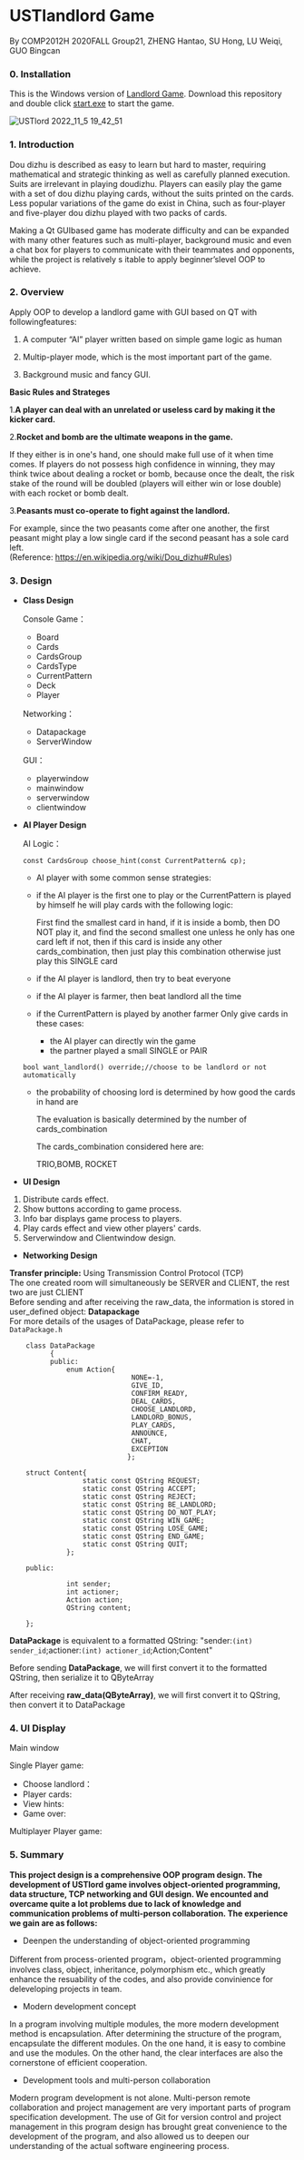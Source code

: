# USTlandlord Game

By COMP2012H 2020FALL Group21, ZHENG Hantao, SU Hong, LU Weiqi, GUO Bingcan

### 0. Installation
This is the Windows version of [Landlord Game](https://github.com/williamlus/COMP2012H_Project). Download this repository and double click [start.exe](start.exe) to start the game.

![USTlord 2022_11_5 19_42_51](https://user-images.githubusercontent.com/67042315/200118232-d7e20a93-01f5-4643-b3e9-708ccf1ea124.png)

### 1. Introduction

Dou dizhu is described as easy to learn but hard to master, requiring mathematical and strategic thinking as well as carefully planned execution. Suits are irrelevant in playing doudizhu. Players can easily play the game with a set of dou dizhu playing cards, without the suits printed on the cards. Less popular variations of the game do exist in China, such as four-player and five-player dou dizhu played with two packs of cards. 

Making a Qt GUIbased game has moderate difficulty and can be expanded with many other features such as multi-player, background music and even a chat box for players to communicate with their teammates and opponents, while the project is relatively s itable to apply beginner’slevel OOP to achieve.

### 2. Overview

Apply OOP to develop a landlord game with GUI based on QT with followingfeatures:

1. A computer “AI” player written based on simple game logic as human

2. Multip-player mode, which is the most important part of the game.

3. Background music and fancy GUI.

   

**Basic Rules and Strateges**

1.**A player can deal with an unrelated or useless card by making it the kicker card.**

2.**Rocket and bomb are the ultimate weapons in the game.** 

If they either is in one's hand, one should make full use of it when time comes. If players do not possess high confidence in winning, they may think twice about dealing a rocket or bomb, because once the dealt, the risk stake of the round will be doubled (players will either win or lose double) with each rocket or bomb dealt.

3.**Peasants must co-operate to fight against the landlord.**

For example, since the two peasants come after one another, the first peasant might play a low single card if the second peasant has a sole card left.    
(Reference: https://en.wikipedia.org/wiki/Dou_dizhu#Rules)




### 3. Design

* **Class Design**

  Console Game：

  * Board
  * Cards
  * CardsGroup
  * CardsType
  * CurrentPattern
  * Deck 
  * Player

  Networking：

  * Datapackage
  * ServerWindow

  GUI：

  * playerwindow
  * mainwindow
  * serverwindow
  * clientwindow

  

* **AI Player Design**

  AI Logic：  

  `const CardsGroup choose_hint(const CurrentPattern& cp);`

    * AI player with some common sense strategies:

    * if the AI player is the first one to play or the CurrentPattern is played by himself
      he will play cards with the following logic:

      First find the smallest card in hand,
      if it is inside a bomb, then DO NOT play it, and find the second smallest one unless he only has one card left
      if not, then if this card is inside any other cards_combination, then just play this combination
      otherwise just play this SINGLE card

    * if the AI player is landlord, then try to beat everyone

    * if the AI player is farmer, then beat landlord all the time

    * if the CurrentPattern is played by another farmer
      Only give cards in these cases:

      * the AI player can directly win the game
      * the partner played a small SINGLE or PAIR     



  `bool want_landlord() override;//choose to be landlord or not automatically`
      

    * the probability of choosing lord is determined by how good the cards in hand are

      The evaluation is basically determined by the number of cards_combination

      The cards_combination considered here are:

      TRIO,BOMB, ROCKET


* **UI Design**

1. Distribute cards effect.
2. Show buttons according to game process.
3. Info bar displays game process to players.
4. Play cards effect and view other players' cards.
5. Serverwindow and Clientwindow design.



* **Networking Design**

**Transfer principle:** 
      Using Transmission Control Protocol (TCP)\
      The one created room will simultaneously be SERVER and CLIENT, the rest two are just CLIENT\
      Before sending and after receiving the raw_data, the information is stored in user_defined object: **Datapackage**\
      For more details of the usages of DataPackage, please refer to `DataPackage.h`
      

        class DataPackage
              {
              public:
                  enum Action{
                                  NONE=-1,
                                  GIVE_ID,
                                  CONFIRM_READY,
                                  DEAL_CARDS,
                                  CHOOSE_LANDLORD,
                                  LANDLORD_BONUS,
                                  PLAY_CARDS,
                                  ANNOUNCE,
                                  CHAT,
                                  EXCEPTION
                                 };
                      
        struct Content{
                      static const QString REQUEST;
                      static const QString ACCEPT;
                      static const QString REJECT;
                      static const QString BE_LANDLORD;
                      static const QString DO_NOT_PLAY;
                      static const QString WIN_GAME;
                      static const QString LOSE_GAME;
                      static const QString END_GAME;
                      static const QString QUIT;
                  };
    
        public:
                  
                  int sender;
                  int actioner;
                  Action action;
                  QString content;
    
        };


**DataPackage** is equivalent to a formatted QString: "sender:`(int) sender_id`;actioner:`(int) actioner_id`;Action;Content"

Before sending  **DataPackage**, we will first convert it to the formatted QString, then serialize it to QByteArray

After receiving **raw_data(QByteArray)**, we will first convert it to QString, then convert it to DataPackage



### 4. UI Display

Main window

Single Player game:

* Choose landlord：
* Player cards:
* View hints:
* Game over:

Multiplayer Player game:



### 5. Summary
  
  **This project design is a comprehensive OOP program design. The development of USTlord game involves object-oriented programming, data structure, TCP networking and GUI design. We encounted and overcame quite a lot problems due to lack of knowledge and communication problems of multi-person collaboration. The experience we gain are as follows:**
  
- Deenpen the understanding of object-oriented programming
  
Different from process-oriented program，object-oriented programming involves class, object, inheritance, polymorphism etc., which greatly enhance the resuability of the codes, and also provide convinience for deleveloping projects in team.
    
- Modern development concept
 
In a program involving multiple modules, the more modern development method is encapsulation. After determining the structure of the program, encapsulate the different modules. On the one hand, it is easy to combine and use the modules. On the other hand, the clear interfaces are also the cornerstone of efficient cooperation.
   
- Development tools and multi-person collaboration

Modern program development is not alone. Multi-person remote collaboration and project management are very important parts of program specification development. The use of Git for version control and project management in this program design has brought great convenience to the development of the program, and also allowed us to deepen our understanding of the actual software engineering process.
